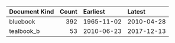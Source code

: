 | Document Kind   |   Count | Earliest   | Latest     |
|:----------------|--------:|:-----------|:-----------|
| bluebook        |     392 | 1965-11-02 | 2010-04-28 |
| tealbook_b      |      53 | 2010-06-23 | 2017-12-13 |